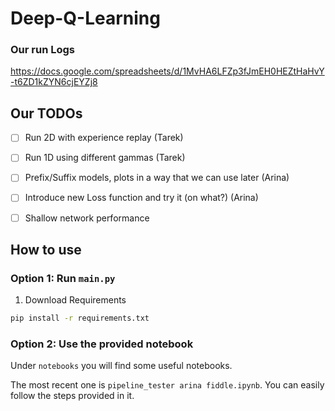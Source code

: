 # Deep-Q-Learning


### Our run Logs

https://docs.google.com/spreadsheets/d/1MvHA6LFZp3fJmEH0HEZtHaHvY-t6ZD1kZYN6cjEYZj8


## Our TODOs


- [ ] Run 2D with experience replay (Tarek)
- [ ] Run 1D using different gammas (Tarek)
- [ ] Prefix/Suffix models, plots in a way that we can use later (Arina)
- [ ] Introduce new Loss function and try it (on what?)          (Arina)
- [ ] Shallow network performance


## How to use

### Option 1: Run `main.py`

1. Download Requirements
```bash
pip install -r requirements.txt
```



### Option 2: Use the provided notebook

Under `notebooks` you will find some useful notebooks.

The most recent one is `pipeline_tester arina fiddle.ipynb`. You can easily follow the steps provided in it.


